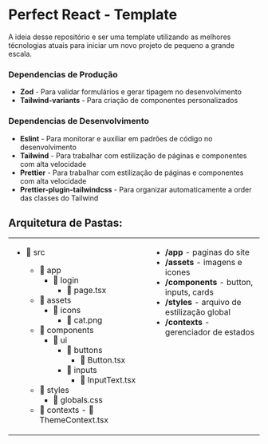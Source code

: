 # Perfect React - Template

A ideia desse repositório e ser uma template utilizando as melhores técnologias atuais para iniciar um novo projeto de pequeno a grande escala.

### Dependencias de Produção

- **Zod** - Para validar formulários e gerar tipagem no desenvolvimento
- **Tailwind-variants** - Para criação de componentes personalizados

### Dependencias de Desenvolvimento

- **Eslint** - Para monitorar e auxiliar em padrões de código no desenvolvimento
- **Tailwind** - Para trabalhar com estilização de páginas e componentes com alta velocidade
- **Prettier** - Para trabalhar com estilização de páginas e componentes com alta velocidade
- **Prettier-plugin-tailwindcss** - Para organizar automaticamente a order das classes do Tailwind

## Arquitetura de Pastas:

<table>
  <tr>
    <td valign="top">

- 📁 src

  - 📁 app
    - 📁 login
      - 📄 page.tsx
  - 📁 assets
    - 📁 icons
      - 📄 cat.png
  - 📁 components
    - 📁 ui
      - 📁 buttons
        - 📄 Button.tsx
      - 📁 inputs
        - 📄 InputText.tsx
  - 📁 styles
    - 📄 globals.css
  - 📁 contexts - 📄 ThemeContext.tsx
  </td>
  <td valign="top">

  - **/app** - paginas do site
  - **/assets** - imagens e icones
  - **/components** - button, inputs, cards
  - **/styles** - arquivo de estilização global
  - **/contexts** - gerenciador de estados
  </td>
  </tr>
  </table>

